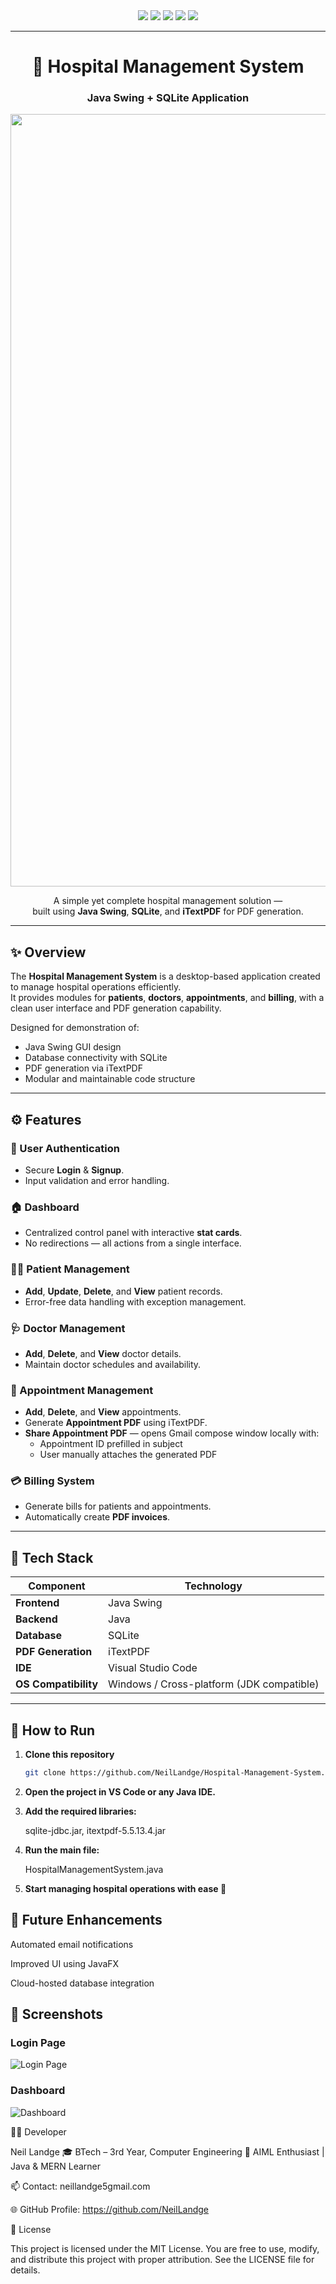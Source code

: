 <!-- ------------------------------------------------------ -->
<!--              🏥 HOSPITAL MANAGEMENT SYSTEM              -->
<!-- ------------------------------------------------------ -->

<div align="center">

<img src="https://img.shields.io/badge/Java-ED8B00?style=for-the-badge&logo=openjdk&logoColor=white">
<img src="https://img.shields.io/badge/SQLite-07405E?style=for-the-badge&logo=sqlite&logoColor=white">
<img src="https://img.shields.io/badge/iTextPDF-CC0000?style=for-the-badge&logo=adobeacrobatreader&logoColor=white">
<img src="https://img.shields.io/badge/Platform-Java_Swing-blue?style=for-the-badge">
<img src="https://img.shields.io/badge/License-MIT-green?style=for-the-badge">

---

# 🏥 Hospital Management System  
### Java Swing + SQLite Application  

<img width="2326" height="1236" alt="image" src="https://github.com/user-attachments/assets/62e81992-6865-41ed-8b06-f10513e2e9ff" />


A simple yet complete hospital management solution —  
built using **Java Swing**, **SQLite**, and **iTextPDF** for PDF generation.

</div>

---

## ✨ Overview

The **Hospital Management System** is a desktop-based application created to manage hospital operations efficiently.  
It provides modules for **patients**, **doctors**, **appointments**, and **billing**, with a clean user interface and PDF generation capability.

Designed for demonstration of:
- Java Swing GUI design
- Database connectivity with SQLite
- PDF generation via iTextPDF
- Modular and maintainable code structure

---

## ⚙️ Features

### 🔐 User Authentication
- Secure **Login** & **Signup**.
- Input validation and error handling.

### 🏠 Dashboard
- Centralized control panel with interactive **stat cards**.
- No redirections — all actions from a single interface.

### 👨‍⚕️ Patient Management
- **Add**, **Update**, **Delete**, and **View** patient records.
- Error-free data handling with exception management.

### 🩺 Doctor Management
- **Add**, **Delete**, and **View** doctor details.
- Maintain doctor schedules and availability.

### 📅 Appointment Management
- **Add**, **Delete**, and **View** appointments.
- Generate **Appointment PDF** using iTextPDF.
- **Share Appointment PDF** — opens Gmail compose window locally with:
  - Appointment ID prefilled in subject  
  - User manually attaches the generated PDF

### 💳 Billing System
- Generate bills for patients and appointments.
- Automatically create **PDF invoices**.

---

## 🧩 Tech Stack

| Component | Technology |
|------------|-------------|
| **Frontend** | Java Swing |
| **Backend** | Java |
| **Database** | SQLite |
| **PDF Generation** | iTextPDF |
| **IDE** | Visual Studio Code |
| **OS Compatibility** | Windows / Cross-platform (JDK compatible) |

---

## 🚀 How to Run

1. **Clone this repository**
   ```bash
   git clone https://github.com/NeilLandge/Hospital-Management-System.git

2. **Open the project in VS Code or any Java IDE.**

3. **Add the required libraries:**

    sqlite-jdbc.jar, 
    itextpdf-5.5.13.4.jar


4. **Run the main file:**

     HospitalManagementSystem.java


5. **Start managing hospital operations with ease 🏥**

## 🧠 Future Enhancements

 Automated email notifications

 Improved UI using JavaFX

 Cloud-hosted database integration

## 📸 Screenshots

### Login Page
![Login Page](screenshots/login_page.png)

### Dashboard
![Dashboard](screenshots/dashboard.png)


👨‍💻 Developer

Neil Landge
🎓 BTech – 3rd Year, Computer Engineering
🤖 AIML Enthusiast | Java & MERN Learner

📫 Contact: neillandge5gmail.com

🌐 GitHub Profile: https://github.com/NeilLandge

📜 License

This project is licensed under the MIT License.
You are free to use, modify, and distribute this project with proper attribution. See the LICENSE file for details.
